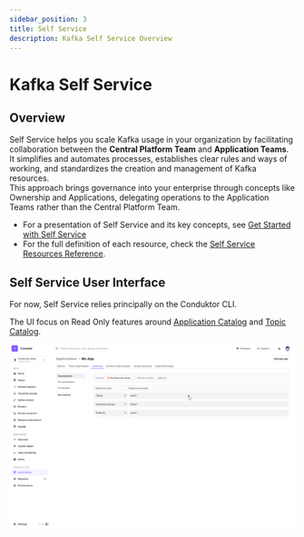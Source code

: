 ```yaml
---
sidebar_position: 3
title: Self Service
description: Kafka Self Service Overview
---
```


# Kafka Self Service

## Overview

Self Service helps you scale Kafka usage in your organization by facilitating collaboration between the **Central Platform Team** and **Application Teams**.  
It simplifies and automates processes, establishes clear rules and ways of working, and standardizes the creation and management of Kafka resources.  
This approach brings governance into your enterprise through concepts like Ownership and Applications, delegating operations to the Application Teams rather than the Central Platform Team.

- For a presentation of Self Service and its key concepts, see [Get Started with Self Service](/platform/guides/self-service/)
- For the full definition of each resource, check the [Self Service Resources Reference](/platform/reference/resource-reference/self-service/).

## Self Service User Interface
For now, Self Service relies principally on the Conduktor CLI. 

The UI focus on Read Only features around [Application Catalog](/platform/navigation/self-serve/application-catalog/) and [Topic Catalog](/platform/navigation/self-serve/topic-catalog/).

![Application](img/application-ui.png)




